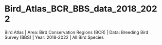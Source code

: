 # Bird_Atlas_BCR_BBS_data_2018_2022
Bird Atlas | Area: Bird Conservation Regions (BCR) | Data: Breeding Bird Survey (BBS) | Year: 2018-2022 | All Bird Species
